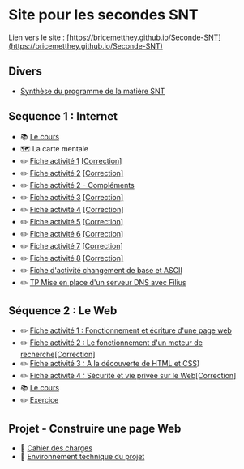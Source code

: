 # Site pour les secondes SNT

Lien vers le site : [https://bricemetthey.github.io/Seconde-SNT](https://bricemetthey.github.io/Seconde-SNT)

## Divers

+ [Synthèse du programme de la matière SNT](https://github.com/BriceMetthey/Seconde-SNT/blob/main/Divers/Synth%C3%A8se_Programme_SNT.pdf)

## Sequence 1 : Internet 

+ :books: [Le cours](https://github.com/BriceMetthey/Seconde-SNT/blob/main/S%C3%A9quence_1_Internet/Cours.pdf)
+ :world_map: La carte mentale
+ :pencil2: [Fiche activité 1](https://github.com/BriceMetthey/Seconde-SNT/blob/main/S%C3%A9quence_1_Internet/Activit%C3%A9%201.pdf) [[Correction]](https://github.com/BriceMetthey/Seconde-SNT/blob/main/S%C3%A9quence_1_Internet/Activit%C3%A9%201%20-%20Correction.pdf)
+ :pencil2: [Fiche activité 2](https://github.com/BriceMetthey/Seconde-SNT/blob/main/S%C3%A9quence_1_Internet/Activit%C3%A9%202.pdf) [[Correction]](https://github.com/BriceMetthey/Seconde-SNT/blob/main/S%C3%A9quence_1_Internet/Activit%C3%A9%202%20-%20Correction.pdf)
+ :pencil2: [Fiche activité 2 - Compléments](https://github.com/BriceMetthey/Seconde-SNT/blob/main/S%C3%A9quence_1_Internet/Activit%C3%A9%202%20-%20Compl%C3%A9ments.pdf)
+ :pencil2: [Fiche activité 3](https://github.com/BriceMetthey/Seconde-SNT/blob/main/S%C3%A9quence_1_Internet/Activit%C3%A9%203.pdf) [[Correction]](https://github.com/BriceMetthey/Seconde-SNT/blob/main/S%C3%A9quence_1_Internet/Activit%C3%A9%203%20-%20Correction.pdf)
+ :pencil2: [Fiche activité 4](https://github.com/BriceMetthey/Seconde-SNT/blob/main/S%C3%A9quence_1_Internet/Activit%C3%A9%204.pdf) [[Correction]](https://github.com/BriceMetthey/Seconde-SNT/blob/main/S%C3%A9quence_1_Internet/Activit%C3%A9%204%20-%20Correction.pdf)
+ :pencil2: [Fiche activité 5](https://github.com/BriceMetthey/Seconde-SNT/blob/main/S%C3%A9quence_1_Internet/Activit%C3%A9%205.pdf) [[Correction]](https://github.com/BriceMetthey/Seconde-SNT/blob/main/S%C3%A9quence_1_Internet/Activit%C3%A9%205_Correction.pdf)
+ :pencil2: [Fiche activité 6](https://github.com/BriceMetthey/Seconde-SNT/blob/main/S%C3%A9quence_1_Internet/Activit%C3%A9%206.pdf) [[Correction]](https://github.com/BriceMetthey/Seconde-SNT/blob/main/S%C3%A9quence_1_Internet/Activit%C3%A9%206%20-%20Correction.pdf)
+ :pencil2: [Fiche activité 7](https://github.com/BriceMetthey/Seconde-SNT/blob/main/S%C3%A9quence_1_Internet/Activit%C3%A9%207.pdf) [[Correction]](https://github.com/BriceMetthey/Seconde-SNT/blob/main/S%C3%A9quence_1_Internet/Activit%C3%A9%207%20-%20Correction.pdf)
+ :pencil2: [Fiche activité 8](https://github.com/BriceMetthey/Seconde-SNT/blob/main/S%C3%A9quence_1_Internet/Activit%C3%A9%208.pdf) [[Correction]](https://github.com/BriceMetthey/Seconde-SNT/blob/main/S%C3%A9quence_1_Internet/Activit%C3%A9%208%20-%20Correction.pdf)
+ :pencil2: [Fiche d'activité changement de base et ASCII](https://capytale2.ac-paris.fr/web/c/ed98-4417396)
+ :pencil2: [TP Mise en place d'un serveur DNS avec Filius](https://github.com/BriceMetthey/Seconde-SNT/blob/main/S%C3%A9quence_1_Internet/TP_FILIUS.pdf)

## Séquence 2 : Le Web

+ ✏️ [Fiche activité 1 : Fonctionnement et écriture d'une page web](https://github.com/BriceMetthey/Seconde-SNT/blob/main/S%C3%A9quence_2_Web/Activit%C3%A9%201.pdf)
+ ✏️ [Fiche activité 2 : Le fonctionnement d'un moteur de recherche](https://github.com/BriceMetthey/Seconde-SNT/blob/main/S%C3%A9quence_2_Web/Activit%C3%A9%202.pdf)[[Correction]](https://github.com/BriceMetthey/Seconde-SNT/blob/main/S%C3%A9quence_2_Web/Activit%C3%A9%202%20-%20Correction.pdf)
+ ✏️ [Fiche activité 3 : A la découverte de HTML et CSS](https://github.com/BriceMetthey/Seconde-SNT/blob/main/S%C3%A9quence_2_Web/Activit%C3%A9%203.pdf))
+ ✏️ [Fiche activité 4 : Sécurité et vie privée sur le Web](https://github.com/BriceMetthey/Seconde-SNT/blob/main/S%C3%A9quence_2_Web/Activite_4.pdf)[[Correction]](https://github.com/BriceMetthey/Seconde-SNT/blob/main/S%C3%A9quence_2_Web/Activite_4%20-%20Correction.pdf)
+ :books: [Le cours](https://github.com/BriceMetthey/Seconde-SNT/blob/main/S%C3%A9quence_2_Web/Le%20cours.pdf)
+ ✏️ [Exercice](https://github.com/BriceMetthey/Seconde-SNT/blob/main/S%C3%A9quence_2_Web/Exercices.pdf)

## Projet - Construire une page Web

+ :rocket: [Cahier des charges](https://github.com/BriceMetthey/Seconde-SNT/blob/main/Projets/Projet%201/Cahier%20des%20charges.pdf)
+ :rocket: [Environnement technique du projet](https://capytale2.ac-paris.fr/web/c/f35c-5014219)
